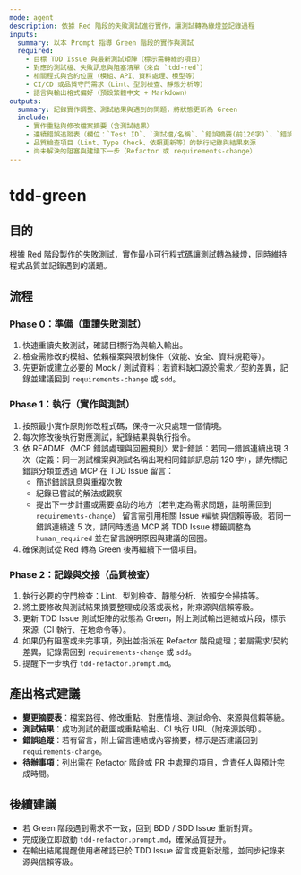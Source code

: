 ```yaml
---
mode: agent
description: 依據 Red 階段的失敗測試進行實作，讓測試轉為綠燈並記錄過程
inputs:
  summary: 以本 Prompt 指導 Green 階段的實作與測試
  required:
    - 目標 TDD Issue 與最新測試矩陣（標示需轉綠的項目）
    - 對應的測試檔、失敗訊息與阻塞清單（來自 `tdd-red`）
    - 相關程式與合約位置（模組、API、資料處理、模型等）
    - CI/CD 或品質守門需求（Lint、型別檢查、靜態分析等）
    - 語言與輸出格式偏好（預設繁體中文 + Markdown）
outputs:
  summary: 記錄實作調整、測試結果與遇到的問題，將狀態更新為 Green
  include:
    - 實作重點與修改檔案摘要（含測試結果）
    - 連續錯誤追蹤表（欄位：`Test ID`、`測試檔/名稱`、`錯誤摘要(前120字)`、`錯誤分類`、`連續次數`、`已處理動作`、`來源/信賴等級`）；同一錯誤連續 3 次提醒透過 MCP 留言，若達 5 次需透過 MCP 將標籤調整為 `human_required` 並說明原因
    - 品質檢查項目（Lint、Type Check、依賴更新等）的執行紀錄與結果來源
    - 尚未解決的阻塞與建議下一步（Refactor 或 requirements-change）
---
```


# tdd-green

## 目的

根據 Red 階段製作的失敗測試，實作最小可行程式碼讓測試轉為綠燈，同時維持程式品質並記錄遇到的議題。

## 流程

### Phase 0：準備（重讀失敗測試）
1. 快速重讀失敗測試，確認目標行為與輸入輸出。
2. 檢查需修改的模組、依賴檔案與限制條件（效能、安全、資料規範等）。
3. 先更新或建立必要的 Mock / 測試資料；若資料缺口源於需求／契約差異，記錄並建議回到 `requirements-change` 或 `sdd`。

### Phase 1：執行（實作與測試）
1. 按照最小實作原則修改程式碼，保持一次只處理一個情境。
2. 每次修改後執行對應測試，紀錄結果與執行指令。
3. 依 README〈MCP 錯誤處理與回圈規則〉累計錯誤：若同一錯誤連續出現 3 次（定義：同一測試檔案與測試名稱出現相同錯誤訊息前 120 字），請先標記錯誤分類並透過 MCP 在 TDD Issue 留言：
   - 簡述錯誤訊息與重複次數
   - 紀錄已嘗試的解法或觀察
   - 提出下一步計畫或需要協助的地方（若判定為需求問題，註明需回到 `requirements-change`）
   留言需引用相關 Issue `#編號` 與信賴等級。若同一錯誤連續達 5 次，請同時透過 MCP 將 TDD Issue 標籤調整為 `human_required` 並在留言說明原因與建議的回圈。
4. 確保測試從 Red 轉為 Green 後再繼續下一個項目。

### Phase 2：記錄與交接（品質檢查）
1. 執行必要的守門檢查：Lint、型別檢查、靜態分析、依賴安全掃描等。
2. 將主要修改與測試結果摘要整理成段落或表格，附來源與信賴等級。
3. 更新 TDD Issue 測試矩陣的狀態為 Green，附上測試輸出連結或片段，標示來源（CI 執行、在地命令等）。
4. 如果仍有阻塞或未完事項，列出並指派在 Refactor 階段處理；若屬需求/契約差異，記錄需回到 `requirements-change` 或 `sdd`。
5. 提醒下一步執行 `tdd-refactor.prompt.md`。

## 產出格式建議

- **變更摘要表**：檔案路徑、修改重點、對應情境、測試命令、來源與信賴等級。
- **測試結果**：成功測試的截圖或重點輸出、CI 執行 URL（附來源說明）。
- **錯誤追蹤**：若有留言，附上留言連結或內容摘要，標示是否建議回到 `requirements-change`。
- **待辦事項**：列出需在 Refactor 階段或 PR 中處理的項目，含責任人與預計完成時間。

## 後續建議

- 若 Green 階段遇到需求不一致，回到 BDD / SDD Issue 重新對齊。
- 完成後立即啟動 `tdd-refactor.prompt.md`，確保品質提升。
- 在輸出結尾提醒使用者確認已於 TDD Issue 留言或更新狀態，並同步紀錄來源與信賴等級。
